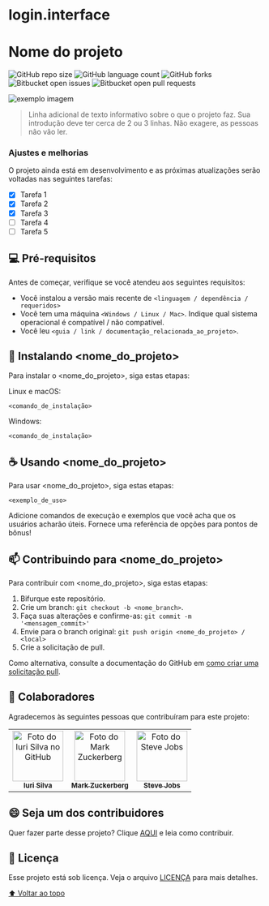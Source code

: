# login.interface
# Nome do projeto

<!---Esses são exemplos. Veja https://shields.io para outras pessoas ou para personalizar este conjunto de escudos. Você pode querer incluir dependências, status do projeto e informações de licença aqui--->

![GitHub repo size](https://img.shields.io/github/repo-size/iuricode/README-template?style=for-the-badge)
![GitHub language count](https://img.shields.io/github/languages/count/iuricode/README-template?style=for-the-badge)
![GitHub forks](https://img.shields.io/github/forks/iuricode/README-template?style=for-the-badge)
![Bitbucket open issues](https://img.shields.io/bitbucket/issues/iuricode/README-template?style=for-the-badge)
![Bitbucket open pull requests](https://img.shields.io/bitbucket/pr-raw/iuricode/README-template?style=for-the-badge)

<img src="exemplo-image.png" alt="exemplo imagem">

> Linha adicional de texto informativo sobre o que o projeto faz. Sua introdução deve ter cerca de 2 ou 3 linhas. Não exagere, as pessoas não vão ler.

### Ajustes e melhorias

O projeto ainda está em desenvolvimento e as próximas atualizações serão voltadas nas seguintes tarefas:

- [x] Tarefa 1
- [x] Tarefa 2
- [x] Tarefa 3
- [ ] Tarefa 4
- [ ] Tarefa 5

## 💻 Pré-requisitos

Antes de começar, verifique se você atendeu aos seguintes requisitos:
<!---Estes são apenas requisitos de exemplo. Adicionar, duplicar ou remover conforme necessário--->
* Você instalou a versão mais recente de `<linguagem / dependência / requeridos>`
* Você tem uma máquina `<Windows / Linux / Mac>`. Indique qual sistema operacional é compatível / não compatível.
* Você leu `<guia / link / documentação_relacionada_ao_projeto>`.

## 🚀 Instalando <nome_do_projeto>

Para instalar o <nome_do_projeto>, siga estas etapas:

Linux e macOS:
```
<comando_de_instalação>
```

Windows:
```
<comando_de_instalação>
```

## ☕ Usando <nome_do_projeto>

Para usar <nome_do_projeto>, siga estas etapas:

```
<exemplo_de_uso>
```

Adicione comandos de execução e exemplos que você acha que os usuários acharão úteis. Fornece uma referência de opções para pontos de bônus!

## 📫 Contribuindo para <nome_do_projeto>
<!---Se o seu README for longo ou se você tiver algum processo ou etapas específicas que deseja que os contribuidores sigam, considere a criação de um arquivo CONTRIBUTING.md separado--->
Para contribuir com <nome_do_projeto>, siga estas etapas:

1. Bifurque este repositório.
2. Crie um branch: `git checkout -b <nome_branch>`.
3. Faça suas alterações e confirme-as: `git commit -m '<mensagem_commit>'`
4. Envie para o branch original: `git push origin <nome_do_projeto> / <local>`
5. Crie a solicitação de pull.

Como alternativa, consulte a documentação do GitHub em [como criar uma solicitação pull](https://help.github.com/en/github/collaborating-with-issues-and-pull-requests/creating-a-pull-request).

## 🤝 Colaboradores

Agradecemos às seguintes pessoas que contribuíram para este projeto:

<table>
  <tr>
    <td align="center">
      <a href="#">
        <img src="https://avatars3.githubusercontent.com/u/31936044" width="100px;" alt="Foto do Iuri Silva no GitHub"/><br>
        <sub>
          <b>Iuri Silva</b>
        </sub>
      </a>
    </td>
    <td align="center">
      <a href="#">
        <img src="https://s2.glbimg.com/FUcw2usZfSTL6yCCGj3L3v3SpJ8=/smart/e.glbimg.com/og/ed/f/original/2019/04/25/zuckerberg_podcast.jpg" width="100px;" alt="Foto do Mark Zuckerberg"/><br>
        <sub>
          <b>Mark Zuckerberg</b>
        </sub>
      </a>
    </td>
    <td align="center">
      <a href="#">
        <img src="https://miro.medium.com/max/360/0*1SkS3mSorArvY9kS.jpg" width="100px;" alt="Foto do Steve Jobs"/><br>
        <sub>
          <b>Steve Jobs</b>
        </sub>
      </a>
    </td>
  </tr>
</table>


## 😄 Seja um dos contribuidores<br>

Quer fazer parte desse projeto? Clique [AQUI](CONTRIBUTING.md) e leia como contribuir.

## 📝 Licença

Esse projeto está sob licença. Veja o arquivo [LICENÇA](LICENSE.md) para mais detalhes.

[⬆ Voltar ao topo](#nome-do-projeto)<br>
